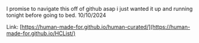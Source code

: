 I promise to navigate this off of github asap i just wanted it up and running tonight before going to bed. 10/10/2024

Link: [https://human-made-for.github.io/human-curated/](https://human-made-for.github.io/HCList/)
